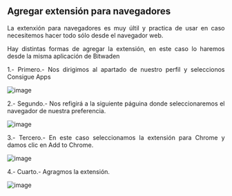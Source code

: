 ## Agregar extensión para navegadores ##

<p style="text-align: justify;">La extenxión para navegadores es muy últil y practica de usar en caso necesitemos hacer todo sólo desde el navegador web.

<p style="text-align: justify;">Hay distintas formas de agregar la extensión, en este caso lo haremos desde la misma aplicación de Bitwaden

<p style="text-align: justify;">1.- Primero.- Nos dirigimos al apartado de nuestro perfil y seleccionos Consigue Apps

![image](https://rms-api-alpha.dsroma.info/v1/q/74J-Ff.goal-image)

<p style="text-align: justify;">2.- Segundo.- Nos refigirá a la siguiente páguina donde seleccionaremos el navegador de nuestra preferencia.

![image](https://rms-api-alpha.dsroma.info/v1/q/J7L-K3.goal-image)

<p style="text-align: justify;">3.- Tercero.- En este caso seleccionamos la extensión para Chrome y damos clic en Add to Chrome.  

![image](https://rms-api-alpha.dsroma.info/v1/q/unT-o0.goal-image)

<p style="text-align: justify;">4.- Cuarto.- Agragmos la extensión.  

![image](https://rms-api-alpha.dsroma.info/v1/q/DUf-5R.goal-image)
